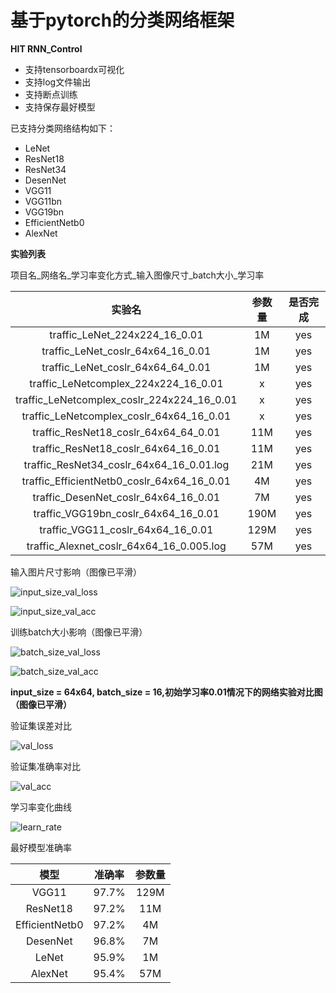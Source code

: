 # 基于pytorch的分类网络框架

**HIT RNN_Control**

- 支持tensorboardx可视化
- 支持log文件输出
- 支持断点训练
- 支持保存最好模型

已支持分类网络结构如下：

- LeNet
- ResNet18
- ResNet34
- DesenNet
- VGG11
- VGG11bn
- VGG19bn
- EfficientNetb0
- AlexNet

**实验列表**

项目名_网络名_学习率变化方式_输入图像尺寸_batch大小_学习率 

|实验名|参数量|是否完成|
|:----------:|:--------------:|:--------------:|
|traffic_LeNet_224x224_16_0.01|1M|yes|
|traffic_LeNet_coslr_64x64_16_0.01|1M|yes|
|traffic_LeNet_coslr_64x64_64_0.01|1M|yes|
|traffic_LeNetcomplex_224x224_16_0.01|x|yes|
|traffic_LeNetcomplex_coslr_224x224_16_0.01|x|yes|
|traffic_LeNetcomplex_coslr_64x64_16_0.01|x|yes|
|traffic_ResNet18_coslr_64x64_64_0.01|11M|yes|
|traffic_ResNet18_coslr_64x64_16_0.01|11M|yes|
|traffic_ResNet34_coslr_64x64_16_0.01.log|21M|yes|
|traffic_EfficientNetb0_coslr_64x64_16_0.01|4M|yes|
|traffic_DesenNet_coslr_64x64_16_0.01|7M|yes|
|traffic_VGG19bn_coslr_64x64_16_0.01|190M|yes|
|traffic_VGG11_coslr_64x64_16_0.01|129M|yes|
|traffic_Alexnet_coslr_64x64_16_0.005.log|57M|yes|

输入图片尺寸影响（图像已平滑）

![input_size_val_loss](https://github.com/Nrusher/classification_network/blob/master/pic/input_size_val_loss.png)

![input_size_val_acc](https://github.com/Nrusher/classification_network/blob/master/pic/input_size_val_acc.png)

训练batch大小影响（图像已平滑）

![batch_size_val_loss](https://github.com/Nrusher/classification_network/blob/master/pic/batch_size_val_loss.png)

![batch_size_val_acc](https://github.com/Nrusher/classification_network/blob/master/pic/batch_size_val_acc.png)

**input_size = 64x64, batch_size = 16,初始学习率0.01情况下的网络实验对比图（图像已平滑）**

验证集误差对比

![val_loss](https://github.com/Nrusher/classification_network/blob/master/pic/val_loss.png)

验证集准确率对比

![val_acc](https://github.com/Nrusher/classification_network/blob/master/pic/val_acc.png)

学习率变化曲线

![learn_rate](https://github.com/Nrusher/classification_network/blob/master/pic/learn_rate.png)

最好模型准确率

|模型|准确率|参数量|
|:--:|:--:|:--:|
|VGG11|97.7%|129M|
|ResNet18|97.2%|11M|
|EfficientNetb0|97.2%|4M|
|DesenNet|96.8%|7M|
|LeNet|95.9%|1M|
|AlexNet|95.4%|57M|





